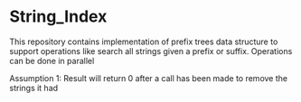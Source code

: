 # String_Index
This repository contains implementation of prefix trees data structure to support operations like search all strings given a prefix or suffix. Operations can be done in parallel

Assumption 1: Result will return 0 after a call has been made to remove the strings it had
